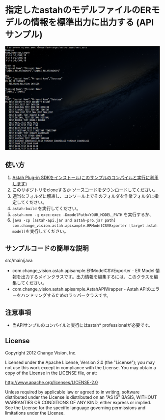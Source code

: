 # 指定したastahのモデルファイルのERモデルの情報を標準出力に出力する (APIサンプル)
![image](https://github.com/ChangeVision/exportERModels/raw/master/doc/screenshots/exportERModels.png)

## 使い方

1. [Astah Plug-in SDKをインストール(このサンプルのコンパイルと実行に利用します)](http://astah.change-vision.com/ja/plugin-tutorial/devenv.html)
2. このリポジトリをcloneするか [ソースコードをダウンロードしてください。](https://github.com/ChangeVision/exportERModels/archive/master.zip)
3. 適当なフォルダに解凍し、コンソール上でそのフォルダを作業フォルダに指定してください。
3. `astah-build` を実行してください。
5. `astah-mvn -q exec:exec -DmodelPath=YOUR_MODEL_PATH` を実行するか、
6. `java -cp [astah-api.jar and astah-pro.jar path] com.change_vision.astah.apisample.ERModelCSVExporter [target astah model]`を実行してください。


## サンプルコードの簡単な説明

src/main/java

  * com.change_vision.astah.apisample.ERModelCSVExporter - ER Model 情報を出力するメインクラスです。出力情報を編集するには、このクラスを編集してください。
  * com.change_vision.astah.apisample.AstahAPIWrapper - Astah APIのエラーをハンドリングするためのラッパークラスです。

## 注意事項

 * 当APIサンプルのコンパイルと実行にはastah* professionalが必要です。

## License
Copyright 2012 Change Vision, Inc.

Licensed under the Apache License, Version 2.0 (the "License");
you may not use this work except in compliance with the License.
You may obtain a copy of the License in the LICENSE file, or at:

   <http://www.apache.org/licenses/LICENSE-2.0>

Unless required by applicable law or agreed to in writing, software
distributed under the License is distributed on an "AS IS" BASIS,
WITHOUT WARRANTIES OR CONDITIONS OF ANY KIND, either express or implied.
See the License for the specific language governing permissions and
limitations under the License.
    

